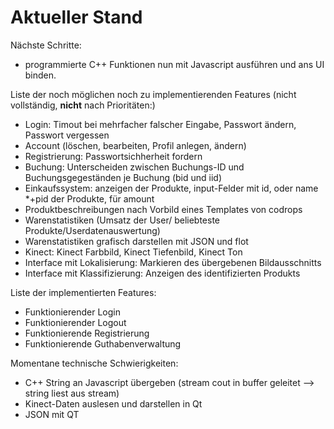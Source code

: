 # Aktueller Stand

Nächste Schritte:
* programmierte C++ Funktionen nun mit Javascript ausführen und ans UI binden.

Liste der noch möglichen noch zu implementierenden Features (nicht vollständig, **nicht** nach Prioritäten:)
* Login: Timout bei mehrfacher falscher Eingabe, Passwort ändern, Passwort vergessen
* Account (löschen, bearbeiten, Profil anlegen, ändern)
* Registrierung: Passwortsichherheit fordern
* Buchung: Unterscheiden zwischen Buchungs-ID und Buchungsgegeständen je Buchung (bid und iid)
* Einkaufssystem: anzeigen der Produkte, input-Felder mit id, oder name *+pid der Produkte, für amount
* Produktbeschreibungen nach Vorbild eines Templates von codrops
* Warenstatistiken (Umsatz der User/ beliebteste Produkte/Userdatenauswertung)
* Warenstatistiken grafisch darstellen mit JSON und flot
* Kinect: Kinect Farbbild, Kinect Tiefenbild, Kinect Ton
* Interface mit Lokalisierung:  Markieren des übergebenen Bildausschnitts
* Interface mit Klassifizierung:  Anzeigen des identifizierten Produkts

Liste der implementierten Features:
* Funktionierender Login
* Funktionierender Logout
* Funktionierende Registrierung
* Funktionierende Guthabenverwaltung

Momentane technische Schwierigkeiten:
* C++ String an Javascript übergeben (stream cout in buffer geleitet --> string liest aus stream)
* Kinect-Daten auslesen und darstellen in Qt
* JSON mit QT
